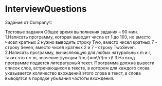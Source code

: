 # InterviewQuestions
Задание от Company1:

Тестовые задания
Общее время выполнения задания – 90 мин.
1.Написать программу, которая выводит числа от 1 до 100, но вместо чисел кратных 2
нужно выводить строку Two, вместо чисел кратных 7 - строку Seven, вместо чисел
кратных 2 и 7 - строку TwoSeven.
2.Написать программу, вычисляющую для любых натуральных m и r, таких что r ≤ m,
значение функции
f(m,r)=m!/r!(m-r)!
3.На вход программе подается литературный текст. Программа должна вывести список
слов, встречающихся в тексте, в котором для каждого слова указывается количество
вхождений этого слова в текст, а слова выводятся в порядке убывания частоты вхождения.
